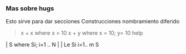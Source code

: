 ### Mas sobre hugs

Esto sirve para dar secciones 
Construcciones nombramiento diferido

> x + x where x = 10
> x + y where x = 10; y= 10
> help 

| S where Si; i=1 .. N
|
| Le Si i=1.. m S


